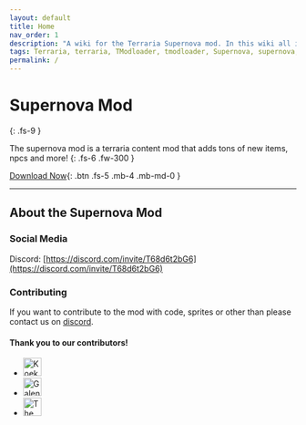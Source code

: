 ```yaml
---
layout: default
title: Home
nav_order: 1
description: "A wiki for the Terraria Supernova mod. In this wiki all information attaining to the Supernova Mod can be found."
tags: Terraria, terraria, TModloader, tmodloader, Supernova, supernova, Supernova Mod, Terraria Supernova mod, mod, modded terraria
permalink: /
---
```


# Supernova Mod
{: .fs-9 }

The supernova mod is a terraria content mod that adds tons of new items, npcs and more!
{: .fs-6 .fw-300 }

[Download Now](https://mirror.sgkoi.dev/Mods/Details/Supernova){: .btn .fs-5 .mb-4 .mb-md-0 }

---

## About the Supernova Mod

### Social Media
Discord: [https://discord.com/invite/T68d6t2bG6](https://discord.com/invite/T68d6t2bG6)

### Contributing
If you want to contribute to the mod with code, sprites or other than please contact us on [discord](https://discord.com/invite/T68d6t2bG6).

#### Thank you to our contributors!
<ul class="list-style-none">
   <li class="d-inline-block mr-1">
      <a title="KoekMeneer"><img src="https://cdn.discordapp.com/avatars/374234742108717056/969a2f4a21fa1a03544f2ebc76b43ceb.webp?size=128" width="32" height="32" alt="KoekMeneer"/></a>
   </li>
   <li class="d-inline-block mr-1">
      <a href="https://www.youtube.com/channel/UCXEf7Oh1XPfMg8u7rmbdVIA" title="Galenwald"><img src="https://yt3.ggpht.com/ytc/AAUvwnjWROGm9EEISk2EvQ7yA8LyZxF_2VtSlFEn3taL=s88-c-k-c0x00ffffff-no-rj" width="32" height="32" alt="Galenwald"/></a>
   </li>
      <li class="d-inline-block mr-1">
      <a href="https://www.youtube.com/channel/UCv09yfb04NjlowE7ZsUUYQQ" title="The Exiled Fellow"><img src="https://yt3.ggpht.com/yqWniKJiu6FztlbvxW73gyLnUWhHi-jGaoKa4y7Tz3vaWO_RM0iWDux0dKi1yWlBu08qP7yWvw=s88-c-k-c0x00ffffff-no-rj" width="32" height="32" alt="The Exiled Fellow"/></a>
   </li>
</ul>